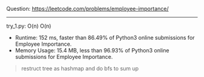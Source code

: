 Question: https://leetcode.com/problems/employee-importance/

---

try_1.py: O(n) O(n)

* Runtime: 152 ms, faster than 86.49% of Python3 online submissions for Employee Importance.
* Memory Usage: 15.4 MB, less than 96.93% of Python3 online submissions for Employee Importance.

> restruct tree as hashmap and do bfs to sum up